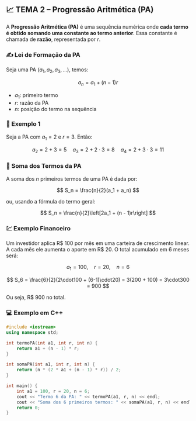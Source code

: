 ## 📈 TEMA 2 – Progressão Aritmética (PA)

A **Progressão Aritmética (PA)** é uma sequência numérica onde **cada termo é obtido somando uma constante ao termo anterior**. Essa constante é chamada de **razão**, representada por $r$.

### ✍️ Lei de Formação da PA

Seja uma PA $(a_1, a_2, a_3, \dots)$, temos:

$$
a_{n} = a_1 + (n - 1)r
$$

* $a_1$: primeiro termo
* $r$: razão da PA
* $n$: posição do termo na sequência

### 🧠 Exemplo 1

Seja a PA com $a_1 = 2$ e $r = 3$. Então:

$$
a_2 = 2 + 3 = 5 \quad a_3 = 2 + 2\cdot3 = 8 \quad a_4 = 2 + 3\cdot3 = 11
$$

### 📐 Soma dos Termos da PA

A soma dos $n$ primeiros termos de uma PA é dada por:

$$
S_n = \frac{n}{2}(a_1 + a_n)
$$

ou, usando a fórmula do termo geral:

$$
S_n = \frac{n}{2}\left[2a_1 + (n - 1)r\right]
$$

### 💹 Exemplo Financeiro

Um investidor aplica R\$ 100 por mês em uma carteira de crescimento linear. A cada mês ele aumenta o aporte em R\$ 20. O total acumulado em 6 meses será:

$$
a_1 = 100, \quad r = 20, \quad n = 6
$$

$$
S_6 = \frac{6}{2}(2\cdot100 + (6-1)\cdot20) = 3(200 + 100) = 3\cdot300 = 900
$$

Ou seja, R\$ 900 no total.

### 💻 Exemplo em C++

```cpp
#include <iostream>
using namespace std;

int termoPA(int a1, int r, int n) {
    return a1 + (n - 1) * r;
}

int somaPA(int a1, int r, int n) {
    return (n * (2 * a1 + (n - 1) * r)) / 2;
}

int main() {
    int a1 = 100, r = 20, n = 6;
    cout << "Termo 6 da PA: " << termoPA(a1, r, n) << endl;
    cout << "Soma dos 6 primeiros termos: " << somaPA(a1, r, n) << endl;
    return 0;
}
```
